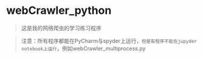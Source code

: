 # webCrawler_python
> 这是我的网络爬虫的学习练习程序


 >注意：所有程序都能在PyCharm与spyder上运行，`但是有程序不能在jupyder notebook上运行`，例如webCrawler_multiprocess.py
